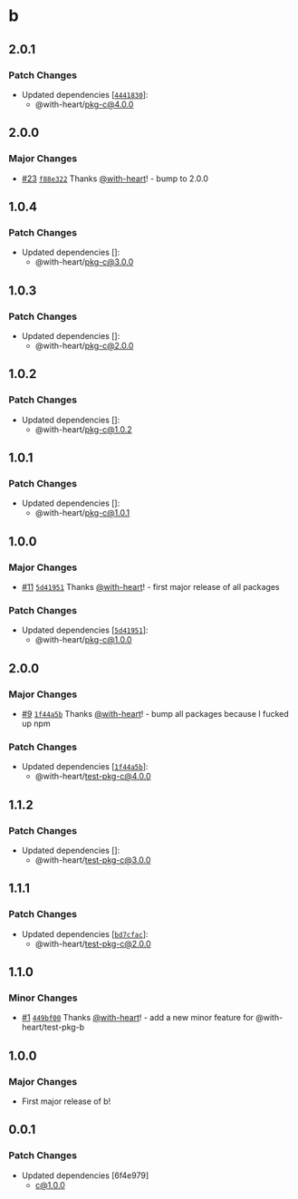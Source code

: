 # b

## 2.0.1

### Patch Changes

- Updated dependencies [[`4441830`](https://github.com/with-heart/changesets-pnpm-workspace-protocol-test/commit/4441830b97e1d88dfdca25cc257efe0f7fbbc4a4)]:
  - @with-heart/pkg-c@4.0.0

## 2.0.0

### Major Changes

- [#23](https://github.com/with-heart/changesets-pnpm-workspace-protocol-test/pull/23) [`f88e322`](https://github.com/with-heart/changesets-pnpm-workspace-protocol-test/commit/f88e32206265c2a9bd02e45418d1b4de2ec28309) Thanks [@with-heart](https://github.com/with-heart)! - bump to 2.0.0

## 1.0.4

### Patch Changes

- Updated dependencies []:
  - @with-heart/pkg-c@3.0.0

## 1.0.3

### Patch Changes

- Updated dependencies []:
  - @with-heart/pkg-c@2.0.0

## 1.0.2

### Patch Changes

- Updated dependencies []:
  - @with-heart/pkg-c@1.0.2

## 1.0.1

### Patch Changes

- Updated dependencies []:
  - @with-heart/pkg-c@1.0.1

## 1.0.0

### Major Changes

- [#11](https://github.com/with-heart/changesets-pnpm-workspace-protocol-test/pull/11) [`5d41951`](https://github.com/with-heart/changesets-pnpm-workspace-protocol-test/commit/5d4195141e8f727376753436dc01848e6c145e67) Thanks [@with-heart](https://github.com/with-heart)! - first major release of all packages

### Patch Changes

- Updated dependencies [[`5d41951`](https://github.com/with-heart/changesets-pnpm-workspace-protocol-test/commit/5d4195141e8f727376753436dc01848e6c145e67)]:
  - @with-heart/pkg-c@1.0.0

## 2.0.0

### Major Changes

- [#9](https://github.com/with-heart/changesets-pnpm-workspace-protocol-test/pull/9) [`1f44a5b`](https://github.com/with-heart/changesets-pnpm-workspace-protocol-test/commit/1f44a5b63aff2ce03d02c080fa398d982beffc10) Thanks [@with-heart](https://github.com/with-heart)! - bump all packages because I fucked up npm

### Patch Changes

- Updated dependencies [[`1f44a5b`](https://github.com/with-heart/changesets-pnpm-workspace-protocol-test/commit/1f44a5b63aff2ce03d02c080fa398d982beffc10)]:
  - @with-heart/test-pkg-c@4.0.0

## 1.1.2

### Patch Changes

- Updated dependencies []:
  - @with-heart/test-pkg-c@3.0.0

## 1.1.1

### Patch Changes

- Updated dependencies [[`bd7cfac`](https://github.com/with-heart/changesets-pnpm-workspace-protocol-test/commit/bd7cfac98fbe7f8bb87209883d375ea289880b55)]:
  - @with-heart/test-pkg-c@2.0.0

## 1.1.0

### Minor Changes

- [#1](https://github.com/with-heart/changesets-pnpm-workflows-test/pull/1) [`449bf00`](https://github.com/with-heart/changesets-pnpm-workflows-test/commit/449bf00e829f95292d9b770489de182ea1ee1f32) Thanks [@with-heart](https://github.com/with-heart)! - add a new minor feature for @with-heart/test-pkg-b

## 1.0.0

### Major Changes

- First major release of b!

## 0.0.1

### Patch Changes

- Updated dependencies [6f4e979]
  - c@1.0.0

